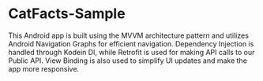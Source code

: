 # CatFacts-Sample
This Android app is built using the MVVM architecture pattern and utilizes Android Navigation Graphs for efficient navigation. Dependency Injection is handled through Kodein DI, while Retrofit is used for making API calls to our Public API. View Binding is also used to simplify UI updates and make the app more responsive.
